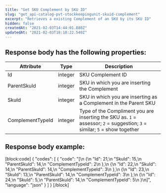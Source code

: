 ```yaml
---
title: "Get SKU Complement by SKU ID"
slug: "get_api-catalog-pvt-stockkeepingunit-skuid-complement"
excerpt: "Retrieves a existing Complement of an SKU by its SKU ID"
hidden: false
createdAt: "2021-02-03T14:44:01.888Z"
updatedAt: "2021-02-03T18:10:22.540Z"
---
```

## Response body has the following properties:

| Attribute        | Type    | Description                                                                                                                       |
| ---------------- | ------- | --------------------------------------------------------------------------------------------------------------------------------- |
| Id      | integer | SKU Complement ID                                                                      |
| ParentSkuId      | integer | SKU in which you are inserting the Complement                                                                                     |
| SkuId            | integer | SKU in which you are inserting as a Complement in the Parent SKU                                                                  |
| ComplementTypeId | integer | Type of the Compliment you are inserting the SKU as. `1` = assessor; `2` = suggestion; `3` = similar; `5` = show together |

## Response body example:
[block:code]
{
  "codes": [
    {
      "code": "[\n    {\n        \"Id\": 21,\n        \"SkuId\": 15,\n        \"ParentSkuId\": 14,\n        \"ComplementTypeId\": 2\n    },\n    {\n        \"Id\": 22,\n        \"SkuId\": 14,\n        \"ParentSkuId\": 14,\n        \"ComplementTypeId\": 3\n    },\n    {\n        \"Id\": 23,\n        \"SkuId\": 13,\n        \"ParentSkuId\": 14,\n        \"ComplementTypeId\": 3\n    },\n    {\n        \"Id\": 24,\n        \"SkuId\": 5,\n        \"ParentSkuId\": 14,\n        \"ComplementTypeId\": 5\n    }\n]",
      "language": "json"
    }
  ]
}
[/block]